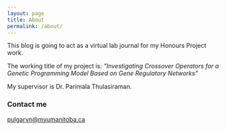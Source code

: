 ```yaml
---
layout: page
title: About
permalink: /about/
---
```


This blog is going to act as a virtual lab journal for my Honours Project work.  

The working title of my project is: _"Investigating Crossover Operators for a Genetic Programming Model Based on Gene Regulatory Networks"_

My supervisor is Dr. Parimala Thulasiraman.

### Contact me

[pulgarvn@myumanitoba.ca](mailto:pulgarvn@myumanitoba.ca)
